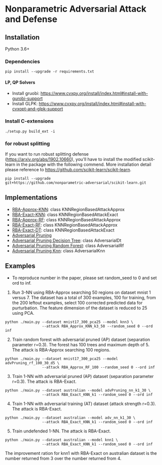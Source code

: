 # Nonparametric Adversarial Attack and Defense

## Installation

Python 3.6+

### Dependencies

```
pip install --upgrade -r requirements.txt
```

#### LP, QP Solvers

- Install gruobi: https://www.cvxpy.org/install/index.html#install-with-gurobi-support
- Install GLPK: https://www.cvxpy.org/install/index.html#install-with-cvxopt-and-glpk-support

### Install C-extensions
```
./setup.py build_ext -i
```

### for robust splitting
If you want to run robust splitting defense (https://arxiv.org/abs/1902.10660),
you'll have to install the modified scikit-learn in the package with the
following commend. More installation detail please reference to
https://github.com/scikit-learn/scikit-learn.

```
pip install --upgrade
git+https://github.com/nonparametric-adversarial/scikit-learn.git
```

## Implementations

- [RBA-Approx-KNN](nnattack/attacks/nns/nn_attack.py): class KNNRegionBasedAttackApprox
- [RBA-Exact-KNN](nnattack/attacks/nns/nn_attack.py): class KNNRegionBasedAttackExact
- [RBA-Approx-RF](nnattack/attacks/trees/rf_attack.py): class KNNRegionBasedAttackApprox
- [RBA-Exact-RF](nnattack/attacks/trees/rf_attack.py): class KNNRegionBasedAttackApprox
- [RBA-Exact-DT](nnattack/attacks/trees/dt_opt.py): class KNNRegionBasedAttackExact
- [Adversarial Pruning](nnattack/models/defense.py)
- [Adversarial Pruning Decision Tree](nnattack/models/adversarial_dt.py): class AdversarialDt
- [Adversarial Pruning Random Forest](nnattack/models/adversarial_dt.py): class AdversarialRf
- [Adversarial Pruning Knn](nnattack/models/adversarial_knn.py): class AdversarialKnn

## Examples

- To reproduce number in the paper, please set random_seed to 0 and set ord to
  inf.

1. Run 3-NN using RBA-Approx searching 50 regions on dataset mnist 1 versus 7.
   The dataset has a total of 300 examples, 100 for training, from the 200
   leftout examples, select 100 corrected predicted data for purturbation.
   The feature dimension of the dataset is reduced to 25 using PCA.
```
python ./main.py --dataset mnist17_300_pca25 --model knn3 \
                 --attack RBA_Approx_KNN_k3_50 --random_seed 0 --ord inf
```

2. Train random forest with adversarial pruned (AP) dataset (separation parameter r=0.3).
   The forest has 100 trees and maximum depth of 5.
   The attack is RBA-Approx searching 100 regions.
```
python ./main.py --dataset mnist17_300_pca25 --model advPruning_rf_100_30_d5 \
                 --attack RBA_Approx_RF_100 --random_seed 0 --ord inf
```

3. Train 1-NN with adversarial pruned (AP) dataset (separation parameter r=0.3).
  The attack is RBA-Exact.
```
python ./main.py --dataset australian --model advPruning_nn_k1_30 \
                 --attack RBA_Exact_KNN_k1 --random_seed 0 --ord inf
```

4. Train 1-NN with adversarial training (AT) dataset (attack strength r=0.3).
  The attack is RBA-Exact.
```
python ./main.py --dataset australian --model adv_nn_k1_30 \
                 --attack RBA_Exact_KNN_k1 --random_seed 0 --ord inf
```

5. Train undefended 1-NN. The attack is RBA-Exact.
```
python ./main.py --dataset australian --model knn1 \
                 --attack RBA_Exact_KNN_k1 --random_seed 0 --ord inf
```

The improvement ration for knn1 with RBA-Exact on australian dataset  is the
number returned from 3 over the number returned from 4.
